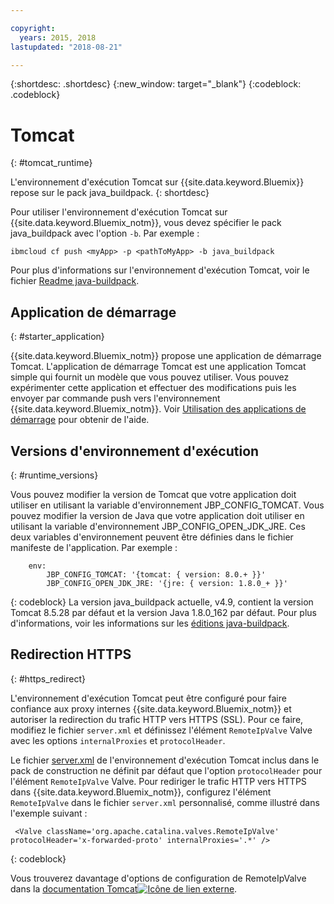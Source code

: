 ```yaml
---

copyright:
  years: 2015, 2018
lastupdated: "2018-08-21"

---
```


{:shortdesc: .shortdesc}
{:new_window: target="_blank"}
{:codeblock: .codeblock}


# Tomcat
{: #tomcat_runtime}

L'environnement d'exécution Tomcat sur {{site.data.keyword.Bluemix}} repose sur le pack java_buildpack.
{: shortdesc}

Pour utiliser l'environnement d'exécution Tomcat sur {{site.data.keyword.Bluemix_notm}}, vous devez spécifier le pack java_buildpack avec l'option `-b`. Par exemple :

```
ibmcloud cf push <myApp> -p <pathToMyApp> -b java_buildpack
```

Pour plus d'informations sur l'environnement d'exécution Tomcat, voir le fichier [Readme java-buildpack](https://github.com/cloudfoundry/java-buildpack/blob/master/README.md).

## Application de démarrage
{: #starter_application}

{{site.data.keyword.Bluemix_notm}} propose une application de démarrage Tomcat.  L'application de démarrage Tomcat est une application Tomcat simple qui fournit un modèle que vous pouvez utiliser. Vous pouvez expérimenter cette application et effectuer des modifications puis les envoyer par commande push vers l'environnement {{site.data.keyword.Bluemix_notm}}. Voir [Utilisation des applications de démarrage](../common/starter_app_usage.html) pour obtenir de l'aide.

## Versions d'environnement d'exécution
{: #runtime_versions}

Vous pouvez modifier la version de Tomcat que votre application doit utiliser en utilisant la variable d'environnement JBP_CONFIG_TOMCAT.
Vous pouvez modifier la version de Java que votre application doit utiliser en utilisant la variable d'environnement JBP_CONFIG_OPEN_JDK_JRE.
Ces deux variables d'environnement peuvent être définies dans le fichier manifeste de l'application.  Par exemple :
```
    env:
        JBP_CONFIG_TOMCAT: '{tomcat: { version: 8.0.+ }}'
        JBP_CONFIG_OPEN_JDK_JRE: '{jre: { version: 1.8.0_+ }}'
```
{: codeblock}
La version java_buildpack actuelle, v4.9, contient la version Tomcat 8.5.28 par défaut et la version Java 1.8.0_162 par défaut.
Pour plus d'informations, voir les informations sur les [éditions java-buildpack](https://github.com/cloudfoundry/java-buildpack/releases/tag/v4.9).

## Redirection HTTPS
{: #https_redirect}

L'environnement d'exécution Tomcat peut être configuré pour faire confiance aux proxy internes {{site.data.keyword.Bluemix_notm}} et autoriser la redirection du trafic HTTP vers HTTPS (SSL).
Pour ce faire, modifiez le fichier `server.xml` et définissez l'élément `RemoteIpValve` Valve avec les options `internalProxies` et `protocolHeader`.

Le fichier [server.xml](https://github.com/cloudfoundry/java-buildpack/blob/master/resources/tomcat/conf/server.xml) de l'environnement d'exécution Tomcat inclus dans le pack de construction ne définit par défaut que l'option `protocolHeader` pour l'élément `RemoteIpValve` Valve. Pour rediriger le trafic HTTP vers HTTPS dans {{site.data.keyword.Bluemix_notm}}, configurez l'élément `RemoteIpValve` dans le fichier `server.xml` personnalisé, comme illustré dans l'exemple suivant :

```
 <Valve className='org.apache.catalina.valves.RemoteIpValve' protocolHeader='x-forwarded-proto' internalProxies='.*' />
```
{: codeblock}

Vous trouverez davantage d'options de configuration de RemoteIpValve dans la [documentation Tomcat![Icône de lien externe](../../icons/launch-glyph.svg "Icône de lien externe")](https://tomcat.apache.org/tomcat-8.5-doc/api/org/apache/catalina/valves/RemoteIpValve.html).
